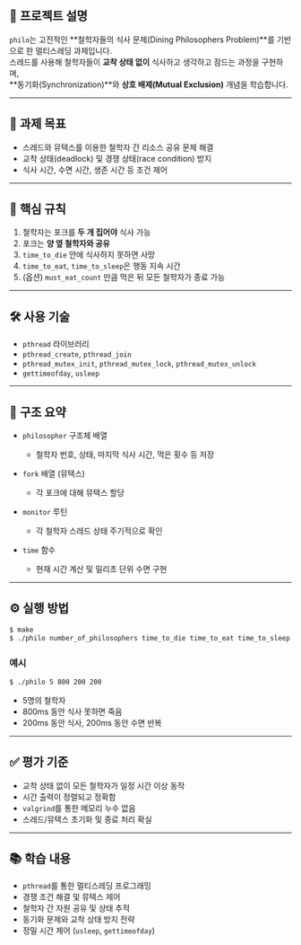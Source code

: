 ## 📌 프로젝트 설명

`philo`는 고전적인 **철학자들의 식사 문제(Dining Philosophers Problem)**를 기반으로 한 멀티스레딩 과제입니다.  
스레드를 사용해 철학자들이 **교착 상태 없이** 식사하고 생각하고 잠드는 과정을 구현하며,  
**동기화(Synchronization)**와 **상호 배제(Mutual Exclusion)** 개념을 학습합니다.

---

## 🎯 과제 목표

- 스레드와 뮤텍스를 이용한 철학자 간 리소스 공유 문제 해결
- 교착 상태(deadlock) 및 경쟁 상태(race condition) 방지
- 식사 시간, 수면 시간, 생존 시간 등 조건 제어

---

## 🧠 핵심 규칙

1. 철학자는 포크를 **두 개 집어야** 식사 가능
2. 포크는 **양 옆 철학자와 공유**
3. `time_to_die` 안에 식사하지 못하면 사망
4. `time_to_eat`, `time_to_sleep`은 행동 지속 시간
5. (옵션) `must_eat_count` 만큼 먹은 뒤 모든 철학자가 종료 가능

---

## 🛠️ 사용 기술

- `pthread` 라이브러리
- `pthread_create`, `pthread_join`
- `pthread_mutex_init`, `pthread_mutex_lock`, `pthread_mutex_unlock`
- `gettimeofday`, `usleep`

---

## 🧱 구조 요약

- `philosopher` 구조체 배열
  - 철학자 번호, 상태, 마지막 식사 시간, 먹은 횟수 등 저장

- `fork` 배열 (뮤텍스)
  - 각 포크에 대해 뮤텍스 할당

- `monitor` 루틴
  - 각 철학자 스레드 상태 주기적으로 확인

- `time` 함수
  - 현재 시간 계산 및 밀리초 단위 수면 구현

---

## ⚙️ 실행 방법

```bash
$ make
$ ./philo number_of_philosophers time_to_die time_to_eat time_to_sleep [must_eat_count]
```

### 예시

```bash
$ ./philo 5 800 200 200
```

- 5명의 철학자
- 800ms 동안 식사 못하면 죽음
- 200ms 동안 식사, 200ms 동안 수면 반복

---

## ✅ 평가 기준

- 교착 상태 없이 모든 철학자가 일정 시간 이상 동작
- 시간 출력이 정렬되고 정확함
- `valgrind`를 통한 메모리 누수 없음
- 스레드/뮤텍스 초기화 및 종료 처리 확실

---

## 📚 학습 내용

- `pthread`를 통한 멀티스레딩 프로그래밍
- 경쟁 조건 해결 및 뮤텍스 제어
- 철학자 간 자원 공유 및 상태 추적
- 동기화 문제와 교착 상태 방지 전략
- 정밀 시간 제어 (`usleep`, `gettimeofday`)
